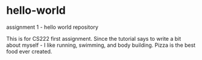 # hello-world
assignment 1 - hello world repository


This is for CS222 first assignment.  Since the tutorial says to write a bit about myself  - I like running, swimming, and body building.  Pizza is the best food ever created.  

